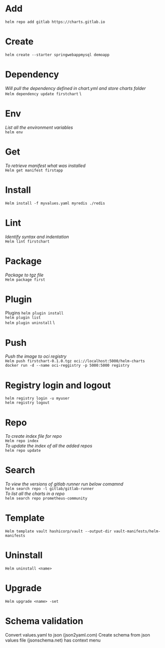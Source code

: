 # Add
`helm repo add gitlab https://charts.gitlab.io `

# Create
`helm create --starter springwebappmysql demoapp`

# Dependency
_Will pull the dependency defined in chart.yml and store charts folder_ \
`Helm dependency update firstchart` \


# Env
_List all the environment variables_ \
`helm env`

# Get
_To retrieve manifest what was installed_ \
`Helm get manifest firstapp`

# Install
`Helm install -f myvalues.yaml myredis ./redis`

# Lint
_Identify syntax and indentation_ \
`Helm lint firstchart`

# Package
_Package to tgz file_ \
`Helm package first`


# Plugin
Plugins
`helm plugin install` \
`helm plugin list` \
`helm plugin uninstall` \

# Push
_Push the image to oci registry_ \
`Helm push firstchart-0.1.0.tgz oci://localhost:5000/helm-charts` \
`docker run -d --name oci-reggistry -p 5000:5000 registry`

# Registry login and logout
`helm registry login -u myuser` \
`helm registry logout`

# Repo 
_To create index file for repo_ \
`Helm repo index` \
_To update the index of all the added repos_ \
`helm repo update`


# Search
_To view the versions of gitlab runner run below comamnd_ \
`helm search repo -l gitlab/gitlab-runner` \
_To list all the charts in a repo_ \
`helm search repo prometheus-community`

# Template
`Helm template vault hashicorp/vault --output-dir vault-manifests/helm-manifests`

# Uninstall
`Helm uninstall <name>`

# Upgrade
`Helm upgrade <name> -set `


# Schema validation
Convert values.yaml to json (json2yaml.com)
Create schema from json values file (jsonschema.net)
has context menu
